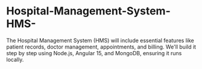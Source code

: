 # Hospital-Management-System-HMS-
The Hospital Management System (HMS) will include essential features like patient records, doctor management, appointments, and billing. We'll build it step by step using Node.js, Angular 15, and MongoDB, ensuring it runs locally.
